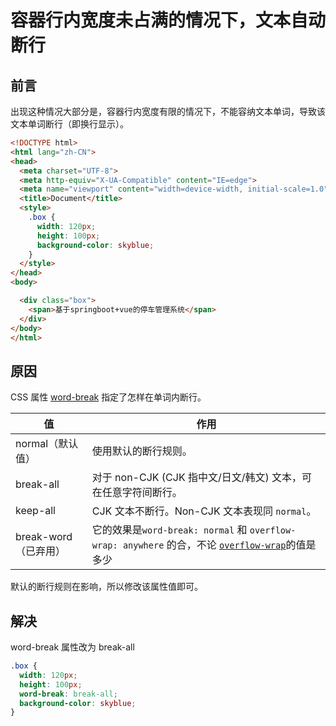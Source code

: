 # 容器行内宽度未占满的情况下，文本自动断行

## 前言

出现这种情况大部分是，容器行内宽度有限的情况下，不能容纳文本单词，导致该文本单词断行（即换行显示）。

```html
<!DOCTYPE html>
<html lang="zh-CN">
<head>
  <meta charset="UTF-8">
  <meta http-equiv="X-UA-Compatible" content="IE=edge">
  <meta name="viewport" content="width=device-width, initial-scale=1.0">
  <title>Document</title>
  <style>
    .box {
      width: 120px;
      height: 100px;
      background-color: skyblue;
    }
  </style>
</head>
<body>

  <div class="box">
    <span>基于springboot+vue的停车管理系统</span>
  </div>
</body>
</html>
```



## 原因

CSS 属性 [word-break](https://developer.mozilla.org/zh-CN/docs/Web/CSS/word-break) 指定了怎样在单词内断行。

| 值                   | 作用                                                         |
| -------------------- | ------------------------------------------------------------ |
| normal（默认值）     | 使用默认的断行规则。                                         |
| break-all            | 对于 non-CJK (CJK 指中文/日文/韩文) 文本，可在任意字符间断行。 |
| keep-all             | CJK 文本不断行。Non-CJK 文本表现同 `normal`。                |
| break-word（已弃用） | 它的效果是`word-break: normal` 和 `overflow-wrap: anywhere` 的合，不论 [`overflow-wrap`](https://developer.mozilla.org/zh-CN/docs/Web/CSS/overflow-wrap)的值是多少 |

默认的断行规则在影响，所以修改该属性值即可。


## 解决

word-break 属性改为 break-all 

```css
.box {
  width: 120px;
  height: 100px;
  word-break: break-all;
  background-color: skyblue;
}
```



